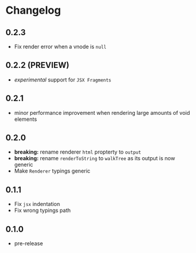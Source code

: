 # Changelog

## 0.2.3

* Fix render error when a vnode is `null`

## 0.2.2 (PREVIEW)

* _experimental_ support for `JSX Fragments`

## 0.2.1

* minor performance improvement when rendering large amounts of void elements

## 0.2.0

* **breaking:** rename renderer `html` propterty to `output`
* **breaking:** rename `renderToString` to `walkTree` as its output is now generic
* Make `Renderer` typings generic

## 0.1.1

* Fix `jsx` indentation
* Fix wrong typings path

## 0.1.0

* pre-release
